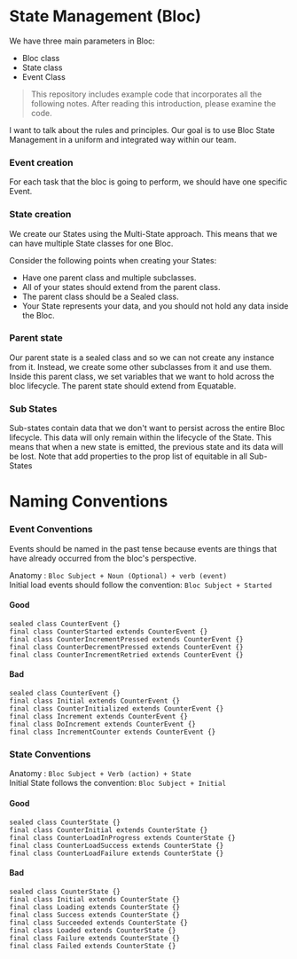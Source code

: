# State Management (Bloc)

We have three main parameters in Bloc:

* Bloc class
* State class
* Event Class

>This repository includes example code that incorporates all the following notes. After reading this introduction, please examine the code. 

I want to talk about the rules and principles. Our goal is to use Bloc State Management in a uniform and integrated way within our team.


### Event creation
For each task that the bloc is going to perform, we should have one specific Event.

### State creation
We create our States using the Multi-State approach. This means that we can have multiple State classes for one Bloc.

Consider the following points when creating your States:

* Have one parent class and multiple subclasses.
* All of your states should extend from the parent class.
* The parent class should be a Sealed class.
* Your State represents your data, and you should not hold any data inside the Bloc.





### Parent state
Our parent state is a sealed class and so we can not create any instance from it. Instead, we create some other subclasses from it and use them. Inside this parent class, we set variables that we want to hold across the bloc lifecycle.
The parent state should extend from Equatable.

### Sub States
Sub-states contain data that we don't want to persist across the entire Bloc lifecycle. This data will only remain within the lifecycle of the State. This means that when a new state is emitted, the previous state and its data will be lost.
Note that add properties to the prop list of equitable in all Sub-States




# Naming Conventions

### Event Conventions
Events should be named in the past tense because events are things that have already occurred from the bloc's perspective.

Anatomy :  `Bloc Subject + Noun (Optional) + verb (event)`  
Initial load events should follow the convention: `Bloc Subject + Started`

#### Good
```
sealed class CounterEvent {}
final class CounterStarted extends CounterEvent {}
final class CounterIncrementPressed extends CounterEvent {}
final class CounterDecrementPressed extends CounterEvent {}
final class CounterIncrementRetried extends CounterEvent {}
```
#### Bad
```
sealed class CounterEvent {}
final class Initial extends CounterEvent {}
final class CounterInitialized extends CounterEvent {}
final class Increment extends CounterEvent {}
final class DoIncrement extends CounterEvent {}
final class IncrementCounter extends CounterEvent {}

```
### State Conventions

Anatomy : `Bloc Subject + Verb (action) + State`  
Initial State follows  the convention: `Bloc Subject + Initial`

#### Good
```
sealed class CounterState {}
final class CounterInitial extends CounterState {}
final class CounterLoadInProgress extends CounterState {}
final class CounterLoadSuccess extends CounterState {}
final class CounterLoadFailure extends CounterState {}
```

#### Bad
```
sealed class CounterState {}
final class Initial extends CounterState {}
final class Loading extends CounterState {}
final class Success extends CounterState {}
final class Succeeded extends CounterState {}
final class Loaded extends CounterState {}
final class Failure extends CounterState {}
final class Failed extends CounterState {}

```
